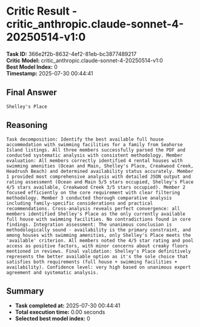 # Critic Result - critic_anthropic.claude-sonnet-4-20250514-v1:0

**Task ID:** 366e2f2b-8632-4ef2-81eb-bc3877489217  
**Critic Model:** critic_anthropic.claude-sonnet-4-20250514-v1:0  
**Best Model Index:** 0  
**Timestamp:** 2025-07-30 00:44:41

## Final Answer
```
Shelley's Place
```

## Reasoning
```
Task decomposition: Identify the best available full house accommodation with swimming facilities for a family from Seahorse Island listings. All three members successfully parsed the PDF and conducted systematic analysis with consistent methodology. Member evaluation: All members correctly identified 4 rental houses with swimming amenities (Ocean and Main, Shelley's Place, Creakwood Creek, Headrush Beach) and determined availability status accurately. Member 1 provided most comprehensive analysis with detailed JSON output and rating assessment (Ocean and Main 5/5 stars occupied, Shelley's Place 4/5 stars available, Creakwood Creek 3/5 stars occupied). Member 2 focused efficiently on the core requirement with clear filtering methodology. Member 3 conducted thorough comparative analysis including family-specific considerations and practical recommendations. Cross-analysis reveals perfect convergence: all members identified Shelley's Place as the only currently available full house with swimming facilities. No contradictions found in core findings. Integration assessment: The unanimous conclusion is methodologically sound - availability is the primary constraint, and among houses with swimming amenities, only Shelley's Place meets the 'available' criterion. All members noted the 4/5 star rating and pool access as positive factors, with minor concerns about creaky floors mentioned in reviews. Final validation: Shelley's Place definitively represents the better available option as it's the sole choice that satisfies both requirements (full house + swimming facilities + availability). Confidence level: very high based on unanimous expert agreement and systematic analysis.
```

## Summary
- **Task completed at:** 2025-07-30 00:44:41
- **Total execution time:** 0.00 seconds
- **Selected best model index:** 0
